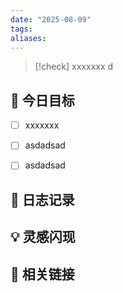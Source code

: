 ```yaml
---
date: "2025-08-09"
tags: 
aliases:
---
```

> [!check] 
> xxxxxxx d

## 🎯 今日目标

- [ ] xxxxxxx
- [ ] asdadsad
- [ ] asdadsad


## 📝 日志记录

## 💡 灵感闪现

## 🔗 相关链接